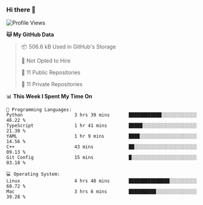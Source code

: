 ### Hi there 👋

<!--
**huayuan4396/huayuan4396** is a ✨ _special_ ✨ repository because its `README.md` (this file) appears on your GitHub profile.

Here are some ideas to get you started:

- 🔭 I’m currently working on ...
- 🌱 I’m currently learning ...
- 👯 I’m looking to collaborate on ...
- 🤔 I’m looking for help with ...
- 💬 Ask me about ...
- 📫 How to reach me: ...
- 😄 Pronouns: ...
- ⚡ Fun fact: ...
-->

<!--START_SECTION:waka-->
![Profile Views](http://img.shields.io/badge/Profile%20Views-2-blue)

**🐱 My GitHub Data** 

> 📦 506.6 kB Used in GitHub's Storage 
 > 
> 🚫 Not Opted to Hire
 > 
> 📜 11 Public Repositories 
 > 
> 🔑 11 Private Repositories 
 > 
📊 **This Week I Spent My Time On** 

```text
💬 Programming Languages: 
Python                   3 hrs 39 mins       ████████████░░░░░░░░░░░░░   46.22 % 
TypeScript               1 hr 41 mins        █████░░░░░░░░░░░░░░░░░░░░   21.30 % 
YAML                     1 hr 9 mins         ████░░░░░░░░░░░░░░░░░░░░░   14.56 % 
C++                      43 mins             ██░░░░░░░░░░░░░░░░░░░░░░░   09.13 % 
Git Config               15 mins             █░░░░░░░░░░░░░░░░░░░░░░░░   03.18 % 

💻 Operating System: 
Linux                    4 hrs 48 mins       ███████████████░░░░░░░░░░   60.72 % 
Mac                      3 hrs 6 mins        ██████████░░░░░░░░░░░░░░░   39.28 % 
```


<!--END_SECTION:waka-->
